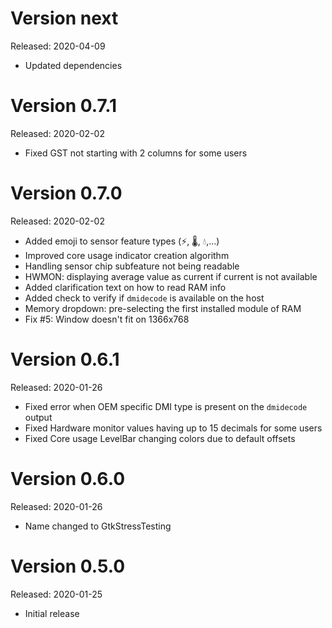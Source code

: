 Version next
============
Released: 2020-04-09

 * Updated dependencies

Version 0.7.1
=============
Released: 2020-02-02

 * Fixed GST not starting with 2 columns for some users

Version 0.7.0
=============
Released: 2020-02-02

 * Added emoji to sensor feature types (⚡, ️🌡, 💧,...)
 * Improved core usage indicator creation algorithm
 * Handling sensor chip subfeature not being readable
 * HWMON: displaying average value as current if current is not available
 * Added clarification text on how to read RAM info
 * Added check to verify if `dmidecode` is available on the host
 * Memory dropdown: pre-selecting the first installed module of RAM
 * Fix #5: Window doesn't fit on 1366x768

Version 0.6.1
=============
Released: 2020-01-26

 * Fixed error when OEM specific DMI type is present on the `dmidecode` output
 * Fixed Hardware monitor values having up to 15 decimals for some users
 * Fixed Core usage LevelBar changing colors due to default offsets

Version 0.6.0
=============
Released: 2020-01-26

 * Name changed to GtkStressTesting

Version 0.5.0
=============
Released: 2020-01-25

 * Initial release
